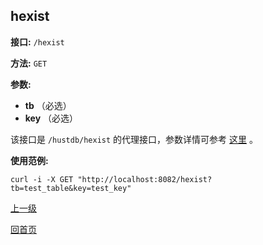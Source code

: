 ## hexist ##

**接口:** `/hexist`

**方法:** `GET`

**参数:** 

*  **tb** （必选）  
*  **key** （必选）  

该接口是 `/hustdb/hexist` 的代理接口，参数详情可参考 [这里](../hustdb/hustdb/hexist.md) 。

**使用范例:**

    curl -i -X GET "http://localhost:8082/hexist?tb=test_table&key=test_key"

[上一级](../ha.md)

[回首页](../../index.md)